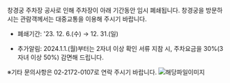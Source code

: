 창경궁 주차장 공사로 인해 주차장이 아래 기간동안 임시 폐쇄됩니다. 창경궁을 방문하시는 관람객께서는 대중교통을 이용해 주시기 바랍니다.
- 폐쇄기간: '23. 12. 6.(수) → 12. 31.(일)

- 추가알림: 2024.1.1.(월)부터는 2자녀 이상 확인 서류 지참 시, 주차요금을 30%(3자녀 이상 50%) 감면해 드립니다.

※기타 문의사항은 02-2172-0107로 연락 주시기 바랍니다. ![해당파일이미지](https://cgg.cha.go.kr/agapp/cmm/fms/getImage.do?atchFileId=FILE_000000000140496&fileSn=1)